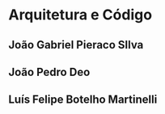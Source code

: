 # Arquitetura e Código 
## João Gabriel Pieraco SIlva

## João Pedro Deo

## Luís Felipe Botelho Martinelli
